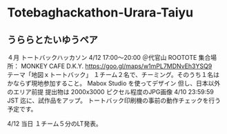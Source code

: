 # Totebaghackathon-Urara-Taiyu
## うららとたいゆうペア

４月 トートバックハッカソン 4/12 17:00〜20:00 ＠代官山 ROOTOTE 
集合場所： MONKEY CAFE D.K.Y. https://goo.gl/maps/w1mPL7MDNvEh3YSQ9  
テーマ「地図ｘトートバック」 １チーム２名で、チーミング。そのうち１名はかならず現地参加すること。 
Mabox Studio を使ってデザイン 但し、日本以外のエリア前提 提出物は 2000x3000 ピクセル程度のJPG画像 4/10 23:59:59 JST 迄に、試作品をアップ。
トートバック印刷機の事前の動作チェックを行う予定です。 

4/12 当日 １チーム５分のLT発表。
